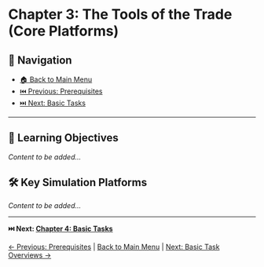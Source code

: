 # Chapter 3: The Tools of the Trade (Core Platforms)

## 🧭 Navigation

- [🏠 Back to Main Menu](../../README.md)
- [⏮️ Previous: Prerequisites](../02-prerequisites/)
- [⏭️ Next: Basic Tasks](../04-basic-tasks/)

---

## 🎯 Learning Objectives
*Content to be added...*

## 🛠️ Key Simulation Platforms
*Content to be added...*

---

**⏭️ Next: [Chapter 4: Basic Tasks](../04-basic-tasks/)**

[← Previous: Prerequisites](../02-prerequisites/README.md) | [Back to Main Menu](../../README.md) | [Next: Basic Task Overviews →](../04-basic-tasks/README.md) 